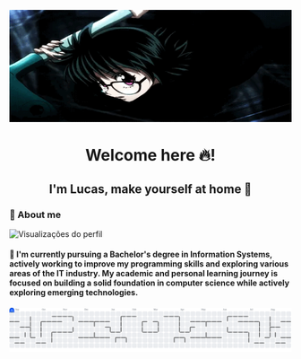 <p align="center">
  <img src="number6.gif" alt="Demonstração" width="100%" height="200"/>
</p>

<h1 align="center">Welcome here 🔥!</h1>
<h2 align="center">I'm Lucas, make yourself at home 🙏</h2>
<h3>💫 About me</h3>

<p>
  <img src="https://komarev.com/ghpvc/?username=XrioOkaby6&color=green" alt="Visualizações do perfil" />
</p>

<h4> 🌟 I'm currently pursuing a Bachelor's degree in Information Systems, actively working to improve my programming skills and exploring various areas of the IT industry. My academic and personal learning journey is focused on building a solid foundation in computer science while actively exploring emerging technologies.
</h4>

<picture> <source media="(prefers-color-scheme: dark)" srcset="https://raw.githubusercontent.com/XrioOkaby6/XrioOkaby6/output/pacman-contribution-graph-dark.svg"> <source media="(prefers-color-scheme: light)" srcset="https://raw.githubusercontent.com/XrioOkaby6/XrioOkaby6/output/pacman-contribution-graph.svg"> <img alt="pacman contribution graph" src="https://raw.githubusercontent.com/XrioOkaby6/XrioOkaby6/output/pacman-contribution-graph.svg"> </picture>
